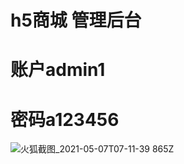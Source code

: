 # h5商城 管理后台
# 账户admin1
# 密码a123456

![火狐截图_2021-05-07T07-11-39 865Z](https://user-images.githubusercontent.com/30033591/117411826-9bb78800-af46-11eb-8d47-e894379d51d7.png)
